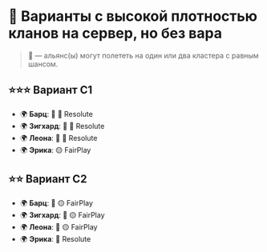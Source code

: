 # 🌟 Варианты с высокой плотностью кланов на сервер, но без вара  

> 🎲 — альянс(ы) могут полететь на один или два кластера с равным шансом.

## ⭐⭐⭐ **Вариант С1**
- 🌍 **Барц**: 🎲 🔴 Resolute  
- 🌍 **Зигхард**: 🎲 🔴 Resolute  
- 🌍 **Леона**: 🎲 🔴 Resolute  
- 🌍 **Эрика**: 🟡 FairPlay 

## ⭐⭐ **Вариант С2**
- 🌍 **Барц**: 🎲 🟡 FairPlay  
- 🌍 **Зигхард**: 🎲 🟡 FairPlay   
- 🌍 **Леона**: 🎲 🟡 FairPlay   
- 🌍 **Эрика**: 🔴 Resolute
